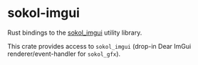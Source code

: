 # sokol-imgui

Rust bindings to the [sokol_imgui](https://github.com/floooh/sokol) utility library.

This crate provides access to `sokol_imgui` (drop-in Dear ImGui renderer/event-handler for `sokol_gfx`).
